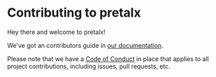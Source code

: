 Contributing to pretalx
=======================

Hey there and welcome to pretalx!

We've got an contributors guide in [our documentation](https://docs.pretalx.org/developer/contributing/).

Please note that we have a [Code of Conduct](https://docs.pretalx.org/developer/contributing/codeofconduct/) in place
that applies to all project contributions, including issues, pull requests, etc.
